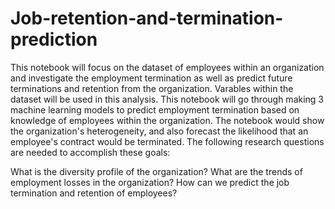 # Job-retention-and-termination-prediction
This notebook will focus on the dataset of employees within an organization and investigate the employment termination as well as predict future terminations and retention from the organization. Varables within the dataset will be used in this analysis. This notebook will go through making 3 machine learning models to predict employment termination based on knowledge of employees within the organization.
The notebook would show the organization's heterogeneity, and also forecast the likelihood that an employee's contract would be terminated. The following research questions are needed to accomplish these goals:

What is the diversity profile of the organization?
What are the trends of employment losses in the organization?
How can we predict the job termination and retention of employees?
